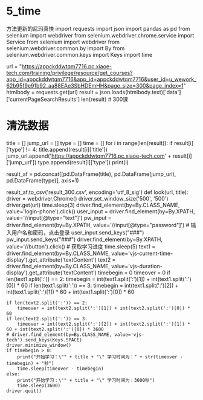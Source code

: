 # 5_time
方法更新的尼玛真快
import requests
import json
import pandas as pd
from selenium import webdriver
from selenium.webdriver.chrome.service import Service
from selenium import webdriver
from selenium.webdriver.common.by import By
from selenium.webdriver.common.keys import Keys
import time

url = "https://appckddwtqm7716.pc.xiaoe-tech.com/training/privilege/resource/get_courses?app_id=appckddwtqm7716&app_id=appckddwtqm7716&user_id=u_wework_62b95f9e91b92_aa88EAe3SbHDEmHH&page_size=300&page_index=1"
htmlbody = requests.get(url)
result = json.loads(htmlbody.text)['data']['currentPageSearchResults']
len(result)  # 300课

# 清洗数据
title = []
jump_url = []
type = []
time = []
for i in range(len(result)):
    if result[i]['type'] != 4:
        title.append(result[i]['title'])
        jump_url.append('https://appckddwtqm7716.pc.xiaoe-tech.com' + result[i]['jump_url'])
        type.append(result[i]['type'])
        print(i)

result_af = pd.concat([pd.DataFrame(title), pd.DataFrame(jump_url), pd.DataFrame(type)], axis=1)

result_af.to_csv('result_300.csv', encoding='utf_8_sig')
def look(url, title):
    driver = webdriver.Chrome()
    driver.set_window_size('500', '500')
    driver.get(url)
    time.sleep(3)
    driver.find_element(by=By.CLASS_NAME, value='login-phone').click()
    user_input = driver.find_element(by=By.XPATH, value='//input[@type="text"]')
    pw_input = driver.find_element(by=By.XPATH, value='//input[@type="password"]')
    # 输入用户名和密码，点击登录
    user_input.send_keys("###")
    pw_input.send_keys("###")
    driver.find_element(by=By.XPATH, value='//button').click()
    # 获取学习进度
    time.sleep(5)
    text1 = driver.find_element(by=By.CLASS_NAME, value='vjs-current-time-display').get_attribute('textContent')
    text2 = driver.find_element(by=By.CLASS_NAME, value='vjs-duration-display').get_attribute('textContent')
    timebegin = 0
    timeover = 0
    if len(text1.split(':')) == 2:
        timebegin = int(text1.split(':')[1]) + int(text1.split(':')[0]) * 60
    if len(text1.split(':')) == 3:
        timebegin = int(text1.split(':')[2]) + int(text1.split(':')[1]) * 60 + int(text1.split(':')[0]) * 60

    if len(text2.split(':')) == 2:
        timeover = int(text2.split(':')[1]) + int(text2.split(':')[0]) * 60
    if len(text2.split(':')) == 3:
        timeover = int(text2.split(':')[2]) + int(text2.split(':')[1]) * 60 + int(text2.split(':')[0]) * 3600
    # driver.find_element(by=By.CLASS_NAME, value='vjs-tech').send_keys(Keys.SPACE)
    driver.minimize_window()
    if timebegin > 0:
        print("开始学习：\"" + title + "\" 学习时间为：" + str(timeover - timebegin) + "秒")
        time.sleep(timeover - timebegin)
    else:
        print("开始学习：\"" + title + "\" 学习时间为：3600秒")
        time.sleep(3600)
    driver.quit()
